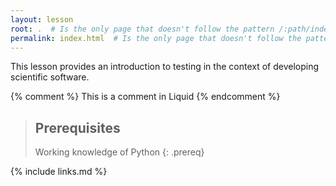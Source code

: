 ```yaml
---
layout: lesson
root: .  # Is the only page that doesn't follow the pattern /:path/index.html
permalink: index.html  # Is the only page that doesn't follow the pattern /:path/index.html
---
```

This lesson provides an introduction to testing in the context of developing scientific software. 

<!-- this is an html comment -->

{% comment %} This is a comment in Liquid {% endcomment %}

> ## Prerequisites
>
> Working knowledge of Python
{: .prereq}

{% include links.md %}
